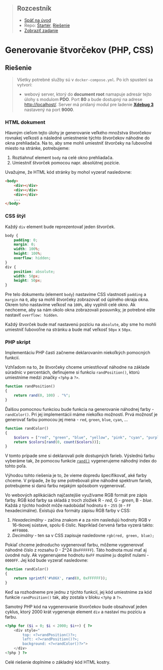 <div class="hidden">

> ## Rozcestník
> - [Späť na úvod](../../README.md)
> - Repo: [Štartér](/../../tree/main/php/squares), [Riešenie](/../../tree/solution/php/squares)
> - [Zobraziť zadanie](zadanie.md)

# Generovanie štvorčekov (PHP, CSS)

</div>

## Riešenie

<div class="hidden">

> Všetky potrebné služby sú v `docker-compose.yml`. Po ich spustení sa vytvorí:
> - webový server, ktorý do __document root__ namapuje adresár tejto úlohy s modulom __PDO__. Port __80__ a bude dostupný na adrese [http://localhost/](http://localhost/). Server má pridaný modul pre ladenie [__Xdebug 3__](https://xdebug.org/) nastavený na port __9000__.

</div>

### HTML dokument 

Hlavným cieľom tejto úlohy je generovanie veľkého množstva štvorčekov rovnakej veľkosti a následné umiestnenie týchto štvorčekov náhodne do okna prehliadača. Na to, aby sme mohli umiestniť štvorčeky na ľubovoľné miesto na stránke, potrebujeme:

1. Roztiahnuť element `body` na celé okno prehliadača.
2. Umiestniť štvorček pomocou napr. absolútnej pozície.

Uvažujme, že HTML kód stránky by mohol vyzerať nasledovne:

```html
<body>
    <div></div>
    <div></div>
    <div></div>
    ...
</body>
```

### CSS štýl

Každý `div` element bude reprezentovať jeden štvorček.

<div class="end">

```css
body {
    padding: 0;
    margin: 0;
    width: 100%;
    height: 100%;
    overflow: hidden;
}
div {
    position: absolute;
    width: 50px;
    height: 50px;
}
```
</div>

Pre telo dokumentu (element `body`) nastavíme CSS vlastnosti `padding` a `margin` na `0`, aby sa mohli štvorčeky zobrazovať od úplného okraja okna. Okrem toho nastavíme veľkosť na `100%`, aby vyplnili celé okno. Ak nechceme, aby sa nám okolo okna zobrazovali posuvníky, je potrebné ešte nastaviť `overflow: hidden`.

Každý štvorček bude mať nastavenú pozíciu na `absolute`, aby sme ho mohli umiestniť ľubovoľne na stránku a bude mať veľkosť `50px` x `50px`.

### PHP skript

Implementáciu PHP časti začneme deklarovaním niekoľkých pomocných funkcií.

Vzhľadom na to, že štvorčeky chceme umiestňovať náhodne na základe súradníc v&nbsp;percentách, definujeme si funkciu `randPosition()`, ktorú umiestnime medzi značky `<?php` a `?>`.

```php
function randPosition() 
{
    return rand(0, 100) . "%";
}
```

Ďalšou pomocnou funkciou bude funkcia na generovanie náhodnej farby - `randColor()`. Pri jej implementácii máme niekoľko možností. Prvá možnosť je generovať farbu pomocou jej mena - `red`, `green`, `blue`, `cyan`, ...

```php
function randColor() 
{
    $colors = ["red", "green", "blue", "yellow", "pink", "cyan", "purple", "black", "grey", "violet"];
    return $colors[rand(0, count($colors))];
}
```

V tomto prípade sme si deklarovali pole dostupných farieb. Výslednú farbu vyberáme tak, že pomocou funkcie [`rand()`](https://www.php.net/manual/en/function.rand.php) vygenerujeme náhodný index do tohto poľa.

Výhodou tohto riešenia je to, že vieme dopredu špecifikovať, aké farby chceme. V&nbsp;prípade, že by sme potrebovali plne náhodné spektrum farieb, potrebujeme si danú farbu nejakým spôsobom vygenerovať.

Vo webových aplikáciách najčastejšie využívame RGB formát pre zápis farby. RGB kód farby sa skladá z troch zložiek R - *red*, G - *green*, B - *blue*. Každá z týchto hodnôt môže nadobúdať hodnotu `0` - `255` (`0` - `FF` hexadecimálne). Existujú dva formáty zápisu RGB farby v CSS:

1. *Hexadecimálny* - začína znakom `#` a za ním nasledujú hodnoty RGB v 16-tkovej sústave, spolu 6 číslic. Napríklad červená farba vyzerá takto: `#FF0000`. 
2. *Decimálny* - ten sa v CSS zapisuje nasledovne `rgb(red, green, blue);`

Pokiaľ chceme jednoducho vygenerovať farbu, môžeme vygenerovať náhodné číslo z&nbsp;rozsahu 0 - 2^24 (`0xFFFFFF`). Táto hodnota musí mať aj úvodné nuly. Ak vygenerujeme hodnotu `0xFF` musíme ju doplniť nulami - `0000FF`. Jej kód bude vyzerať nasledovne:

```php
function randColor()
{
    return sprintf('#%06X', rand(0, 0xFFFFFF));
}
```
Keď sa rozhodneme pre jednu z týchto funkcií, jej kód umiestnime za kód funkcie `randPosition()` tak, aby zostala v bloku `<?php` a `?>`.

Samotný PHP kód na vygenerovanie štvorčekov bude obsahovať jeden cyklus, ktorý 2000 krát vygeneruje element `div` a nastaví mu pozíciu a farbu.

```php
<?php for ($i = 0; $i < 2000; $i++) { ?>
    <div style="
        top: <?=randPosition()?>;
        left: <?=randPosition()?>;
        background: <?=randColor()?>">
    </div>
<?php } ?>
```

Celé riešenie doplníme o základný kód HTML kostry.